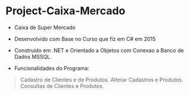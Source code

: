 # Project-Caixa-Mercado

- Caixa de Super Mercado

- Desenvolvido com Base no Curso que fiz em C# em 2015
- Construido em .NET e Orientado a Objetos com Conexao a Banco de Dados MSSQL.
- Funcionalidades do Programa:

> Cadastro de Clientes e de Produtos.
> Alterar Cadastros e Produtos.
> Consultas de Clientes e Produtos.
